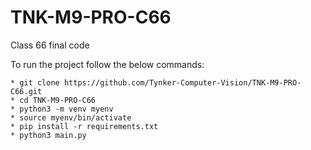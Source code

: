 # TNK-M9-PRO-C66

Class 66 final code

To run the project follow the below commands:

```
* git clone https://github.com/Tynker-Computer-Vision/TNK-M9-PRO-C66.git
* cd TNK-M9-PRO-C66
* python3 -m venv myenv
* source myenv/bin/activate
* pip install -r requirements.txt
* python3 main.py
```
